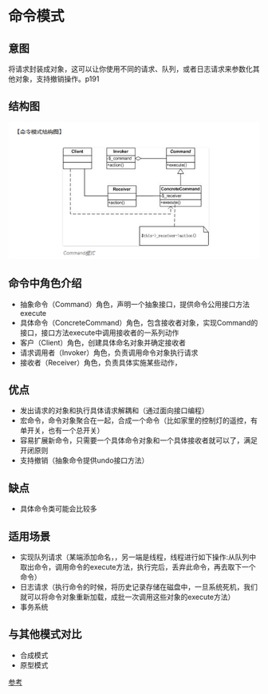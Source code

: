 # 命令模式

## 意图

将请求封装成对象，这可以让你使用不同的请求、队列，或者日志请求来参数化其他对象，支持撤销操作。p191

## 结构图

![image](https://github.com/yantianpi/designMode/raw/master/command/structure.png)

## 命令中角色介绍

* 抽象命令（Command）角色，声明一个抽象接口，提供命令公用接口方法execute
* 具体命令（ConcreteCommand）角色，包含接收者对象，实现Command的接口，接口方法execute中调用接收者的一系列动作
* 客户（Client）角色，创建具体命名对象并确定接收者
* 请求调用者（Invoker）角色，负责调用命令对象执行请求
* 接收者（Receiver）角色，负责具体实施某些动作，

## 优点

* 发出请求的对象和执行具体请求解耦和（通过面向接口编程）
* 宏命令，命令对象聚合在一起，合成一个命令（比如家里的控制灯的遥控，有单开关，也有一个总开关）
* 容易扩展新命令，只需要一个具体命令对象和一个具体接收者就可以了，满足开闭原则
* 支持撤销（抽象命令提供undo接口方法）

## 缺点

* 具体命令类可能会比较多

## 适用场景

* 实现队列请求（某端添加命名，，另一端是线程，线程进行如下操作:从队列中取出命令，调用命令的execute方法，执行完后，丢弃此命令，再去取下一个命令）
* 日志请求（执行命令的时候，将历史记录存储在磁盘中，一旦系统死机，我们就可以将命令对象重新加载，成批一次调用这些对象的execute方法）
* 事务系统


## 与其他模式对比

* 合成模式
* 原型模式

[参考](http://www.phppan.com/2010/08/php-design-pattern-15-comman/)